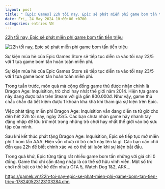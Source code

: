 ```yaml
---
layout: post
title: " [Epic Games] 22h tối nay, Epic sẽ phát miễn phí game bom tấn tiền triệu"
date: Fri, 24 May 2024 10:00:00 +0700
categories: entries VN
---
```

[22h tối nay, Epic sẽ phát miễn phí game bom tấn tiền triệu](https://gamek.vn/22h-toi-nay-epic-se-phat-mien-phi-game-bom-tan-tien-trieu-178240523123103284.chn)

![22h tối nay, Epic sẽ phát miễn phí game bom tấn tiền triệu](https://gamek.mediacdn.vn/zoom/600_315/133514250583805952/2024/5/23/photo-1716442158800-1716442159367471694777-0-36-270-468-crop-17164422039241893891728.png)

Sự kiện mùa hè của Epic Games Store sẽ tiếp tục diễn ra vào tối nay 23/5 với 1 tựa game bom tấn hoàn toàn miễn phí.

Sự kiện mùa hè của Epic Games Store sẽ tiếp tục diễn ra vào tối nay 23/5 với 1 tựa game bom tấn hoàn toàn miễn phí.

Trong tuần trước, món quà mà cộng đồng game thủ được nhận chính là Dragon Age: Inquisition, trò chơi hay nhất thế giới năm 2014. Hiện tựa game này đang được bán trên Steam với giá gần 800.000đ. Như vậy, game thủ chắc chắn đã tiết kiệm được 1 khoản kha khá khi tham gia sự kiện trên Epic.

Việc phát tặng miễn phí Dragon Age: Inquisition vẫn đang diễn ra từ giờ cho đến hết 22h tối nay, ngày 23/5. Các bạn chưa nhận game hãy nhanh tay đăng nhập để lữu trữ một trong những trò chơi hay nhất thế giới vào bộ sưu tập của mình.

Sau khi kết thúc phát tặng Dragon Age: Inquisition, Epic sẽ tiếp tục mở miễn phí 1 bom tấn AAA. Hiện vẫn chưa rõ trò chơi này tên là gì. Các bạn cần chờ đến qua 22h để biết chính xác và có thể tải luôn khi sự kiện bắt đầu.

Trong quá khứ, Epic từng tặng rất nhiều game bom tấn những với giá chỉ 0 đồng. Game thủ chỉ cần đăng nhập là có thể sở hữu vĩnh viễn. Một số trò chơi nối bật có thể kể đến nhưu GTA 5, Watch Dog 1&2, ARK...



https://gamek.vn/22h-toi-nay-epic-se-phat-mien-phi-game-bom-tan-tien-trieu-178240523123103284.chn

